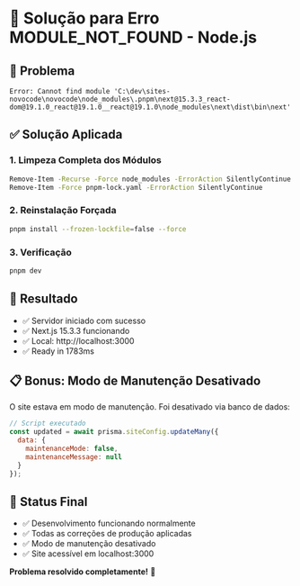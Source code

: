 # 🔧 Solução para Erro MODULE_NOT_FOUND - Node.js

## 🚨 **Problema**
```
Error: Cannot find module 'C:\dev\sites-novocode\novocode\node_modules\.pnpm\next@15.3.3_react-dom@19.1.0_react@19.1.0__react@19.1.0\node_modules\next\dist\bin\next'
```

## ✅ **Solução Aplicada**

### 1. **Limpeza Completa dos Módulos**
```bash
Remove-Item -Recurse -Force node_modules -ErrorAction SilentlyContinue
Remove-Item -Force pnpm-lock.yaml -ErrorAction SilentlyContinue
```

### 2. **Reinstalação Forçada**
```bash
pnpm install --frozen-lockfile=false --force
```

### 3. **Verificação**
```bash
pnpm dev
```

## 🎯 **Resultado**
- ✅ Servidor iniciado com sucesso
- ✅ Next.js 15.3.3 funcionando
- ✅ Local: http://localhost:3000
- ✅ Ready in 1783ms

## 📋 **Bonus: Modo de Manutenção Desativado**

O site estava em modo de manutenção. Foi desativado via banco de dados:

```javascript
// Script executado
const updated = await prisma.siteConfig.updateMany({
  data: {
    maintenanceMode: false,
    maintenanceMessage: null
  }
});
```

## 🚀 **Status Final**
- ✅ Desenvolvimento funcionando normalmente
- ✅ Todas as correções de produção aplicadas
- ✅ Modo de manutenção desativado
- ✅ Site acessível em localhost:3000

**Problema resolvido completamente!** 🎉
